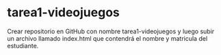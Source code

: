# tarea1-videojuegos
Crear repositorio en GitHub con nombre tarea1-videojuegos y luego subir un archivo llamado index.html que contendrá el nombre y matricula del estudiante.
